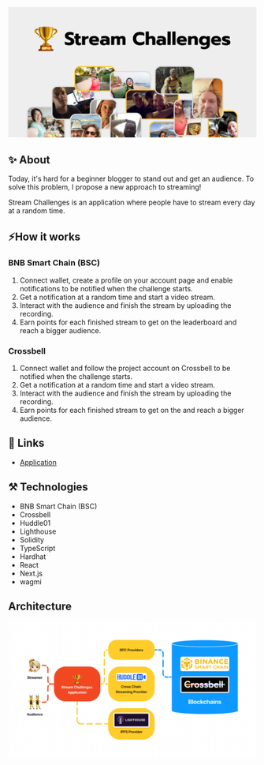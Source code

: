 ![Cover](cover.png)

## ✨ About

Today, it's hard for a beginner blogger to stand out and get an audience. To solve this problem, I propose a new approach to streaming!

Stream Challenges is an application where people have to stream every day at a random time.

## ⚡How it works

### BNB Smart Chain (BSC)

1. Connect wallet, create a profile on your account page and enable notifications to be notified when the challenge starts.
2. Get a notification at a random time and start a video stream.
3. Interact with the audience and finish the stream by uploading the recording.
4. Earn points for each finished stream to get on the leaderboard and reach a bigger audience.

### Crossbell

1. Connect wallet and follow the project account on Crossbell to be notified when the challenge starts.
2. Get a notification at a random time and start a video stream.
3. Interact with the audience and finish the stream by uploading the recording.
4. Earn points for each finished stream to get on the and reach a bigger audience.

## 🔗 Links

- [Application](https://stream-challenges-cool-app.vercel.app/)

## ⚒️ Technologies

- BNB Smart Chain (BSC)
- Crossbell
- Huddle01
- Lighthouse
- Solidity
- TypeScript
- Hardhat
- React
- Next.js
- wagmi

## Architecture

![Architecture](architecture.png)
